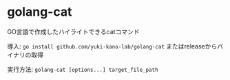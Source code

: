 
# golang-cat

GO言語で作成したハイライトできるcatコマンド

導入: `go install github.com/yuki-kano-lab/golang-cat` またはreleaseからバイナリの取得

実行方法: `golang-cat [options...] target_file_path`

